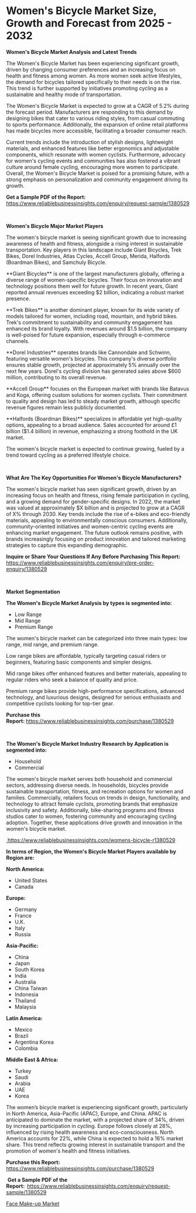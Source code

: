 <p><h1>Women's Bicycle Market Size, Growth and Forecast from 2025 - 2032</h1></p><p><strong>Women's Bicycle Market Analysis and Latest Trends</strong></p>
<p><p>The Women's Bicycle Market has been experiencing significant growth, driven by changing consumer preferences and an increasing focus on health and fitness among women. As more women seek active lifestyles, the demand for bicycles tailored specifically to their needs is on the rise. This trend is further supported by initiatives promoting cycling as a sustainable and healthy mode of transportation. </p><p>The Women's Bicycle Market is expected to grow at a CAGR of 5.2% during the forecast period. Manufacturers are responding to this demand by designing bikes that cater to various riding styles, from casual commuting to sports performance. Additionally, the expansion of online retail platforms has made bicycles more accessible, facilitating a broader consumer reach. </p><p>Current trends include the introduction of stylish designs, lightweight materials, and enhanced features like better ergonomics and adjustable components, which resonate with women cyclists. Furthermore, advocacy for women's cycling events and communities has also fostered a vibrant culture around female cycling, encouraging more women to participate. Overall, the Women's Bicycle Market is poised for a promising future, with a strong emphasis on personalization and community engagement driving its growth.</p></p>
<p><strong>Get a Sample PDF of the Report:&nbsp;</strong> <a href="https://www.reliablebusinessinsights.com/enquiry/request-sample/1380529?utm_campaign=2301&utm_medium=2&utm_source=Github&utm_content=ia&utm_term=04042025&utm_id=womens-bicycle">https://www.reliablebusinessinsights.com/enquiry/request-sample/1380529</a></p>
<p>&nbsp;</p>
<p><strong>Women's Bicycle Major Market Players</strong></p>
<p><p>The women's bicycle market is seeing significant growth due to increasing awareness of health and fitness, alongside a rising interest in sustainable transportation. Key players in this landscape include Giant Bicycles, Trek Bikes, Dorel Industries, Atlas Cycles, Accell Group, Merida, Halfords (Boardman Bikes), and Samchuly Bicycle.</p><p>**Giant Bicycles** is one of the largest manufacturers globally, offering a diverse range of women-specific bicycles. Their focus on innovation and technology positions them well for future growth. In recent years, Giant reported annual revenues exceeding $2 billion, indicating a robust market presence.</p><p>**Trek Bikes** is another dominant player, known for its wide variety of models tailored for women, including road, mountain, and hybrid bikes. Trek's commitment to sustainability and community engagement has enhanced its brand loyalty. With revenues around $1.5 billion, the company is well-poised for future expansion, especially through e-commerce channels.</p><p>**Dorel Industries** operates brands like Cannondale and Schwinn, featuring versatile women's bicycles. This company's diverse portfolio ensures stable growth, projected at approximately 5% annually over the next few years. Dorel's cycling division has generated sales above $600 million, contributing to its overall revenue.</p><p>**Accell Group** focuses on the European market with brands like Batavus and Koga, offering custom solutions for women cyclists. Their commitment to quality and design has led to steady market growth, although specific revenue figures remain less publicly documented.</p><p>**Halfords (Boardman Bikes)** specializes in affordable yet high-quality options, appealing to a broad audience. Sales accounted for around £1 billion ($1.4 billion) in revenue, emphasizing a strong foothold in the UK market.</p><p>The women's bicycle market is expected to continue growing, fueled by a trend toward cycling as a preferred lifestyle choice.</p></p>
<p>&nbsp;</p>
<p><strong>What Are The Key Opportunities For Women's Bicycle Manufacturers?</strong></p>
<p><p>The women's bicycle market has seen significant growth, driven by an increasing focus on health and fitness, rising female participation in cycling, and a growing demand for gender-specific designs. In 2022, the market was valued at approximately $X billion and is projected to grow at a CAGR of X% through 2030. Key trends include the rise of e-bikes and eco-friendly materials, appealing to environmentally conscious consumers. Additionally, community-oriented initiatives and women-centric cycling events are enhancing market engagement. The future outlook remains positive, with brands increasingly focusing on product innovation and tailored marketing strategies to capture this expanding demographic.</p></p>
<p><strong>Inquire or Share Your Questions If Any Before Purchasing This Report:</strong> <a href="https://www.reliablebusinessinsights.com/enquiry/pre-order-enquiry/1380529?utm_campaign=2301&utm_medium=2&utm_source=Github&utm_content=ia&utm_term=04042025&utm_id=womens-bicycle">https://www.reliablebusinessinsights.com/enquiry/pre-order-enquiry/1380529</a></p>
<p>&nbsp;</p>
<p><strong>Market Segmentation</strong></p>
<p><strong>The Women's Bicycle Market Analysis by types is segmented into:</strong></p>
<p><ul><li>Low Range</li><li>Mid Range</li><li>Premium Range</li></ul></p>
<p><p>The women's bicycle market can be categorized into three main types: low range, mid range, and premium range. </p><p>Low range bikes are affordable, typically targeting casual riders or beginners, featuring basic components and simpler designs. </p><p>Mid range bikes offer enhanced features and better materials, appealing to regular riders who seek a balance of quality and price. </p><p>Premium range bikes provide high-performance specifications, advanced technology, and luxurious designs, designed for serious enthusiasts and competitive cyclists looking for top-tier gear.</p></p>
<p><strong>Purchase this Report:&nbsp;</strong><a href="https://www.reliablebusinessinsights.com/purchase/1380529?utm_campaign=2301&utm_medium=2&utm_source=Github&utm_content=ia&utm_term=04042025&utm_id=womens-bicycle">https://www.reliablebusinessinsights.com/purchase/1380529</a></p>
<p>&nbsp;</p>
<p><strong>The Women's Bicycle Market Industry Research by Application is segmented into:</strong></p>
<p><ul><li>Household</li><li>Commercial</li></ul></p>
<p><p>The women's bicycle market serves both household and commercial sectors, addressing diverse needs. In households, bicycles provide sustainable transportation, fitness, and recreation options for women and families. Commercially, retailers focus on trends in design, functionality, and technology to attract female cyclists, promoting brands that emphasize inclusivity and safety. Additionally, bike-sharing programs and fitness studios cater to women, fostering community and encouraging cycling adoption. Together, these applications drive growth and innovation in the women's bicycle market.</p></p>
<p><a href="https://www.reliablebusinessinsights.com/womens-bicycle-r1380529?utm_campaign=2301&utm_medium=2&utm_source=Github&utm_content=ia&utm_term=04042025&utm_id=womens-bicycle">&nbsp;https://www.reliablebusinessinsights.com/womens-bicycle-r1380529</a></p>
<p><strong>In terms of Region, the Women's Bicycle Market Players available by Region are:</strong></p>
<p>
    <p> <strong> North America: </strong>
        <ul>
            <li>United States</li>
            <li>Canada</li>
        </ul>
        </p> 
    <p> <strong> Europe: </strong>
        <ul>
            <li>Germany</li>
            <li>France</li>
            <li>U.K.</li>
            <li>Italy</li>
            <li>Russia</li>
        </ul>
        </p> 
    <p> <strong> Asia-Pacific: </strong>
        <ul>
            <li>China</li>
            <li>Japan</li>
            <li>South Korea</li>
            <li>India</li>
            <li>Australia</li>
            <li>China Taiwan</li>
            <li>Indonesia</li>
            <li>Thailand</li>
            <li>Malaysia</li>
        </ul>
        </p> 
    <p> <strong> Latin America: </strong>
        <ul>
            <li>Mexico</li>
            <li>Brazil</li>
            <li>Argentina Korea</li>
            <li>Colombia</li>
        </ul>
        </p> 
    <p> <strong> Middle East & Africa: </strong>
        <ul>
            <li>Turkey</li>
            <li>Saudi</li>
            <li>Arabia</li>
            <li>UAE</li>
            <li>Korea</li>
        </ul>
    </p>
    </p>
<p><p>The women’s bicycle market is experiencing significant growth, particularly in North America, Asia-Pacific (APAC), Europe, and China. APAC is anticipated to dominate the market, with a projected share of 34%, driven by increasing participation in cycling. Europe follows closely at 28%, influenced by rising health awareness and eco-consciousness. North America accounts for 22%, while China is expected to hold a 16% market share. This trend reflects growing interest in sustainable transport and the promotion of women's health and fitness initiatives.</p></p>
<p><strong>Purchase this Report: </strong><a href="https://www.reliablebusinessinsights.com/purchase/1380529?utm_campaign=2301&utm_medium=2&utm_source=Github&utm_content=ia&utm_term=04042025&utm_id=womens-bicycle">https://www.reliablebusinessinsights.com/purchase/1380529</a></p>
<p>&nbsp;<strong>Get a Sample PDF of the Report:&nbsp;&nbsp;</strong><a href="https://www.reliablebusinessinsights.com/enquiry/request-sample/1380529?utm_campaign=2301&utm_medium=2&utm_source=Github&utm_content=ia&utm_term=04042025&utm_id=womens-bicycle">https://www.reliablebusinessinsights.com/enquiry/request-sample/1380529</a></p>
<p><strong></strong></p>
<p><p><a href="https://github.com/kbollin866/Market-Research-Report-List-1/blob/main/face-make-up-market.md?utm_campaign=2301&utm_medium=2&utm_source=Github&utm_content=ia&utm_term=04042025&utm_id=womens-bicycle">Face Make-up Market</a></p></p>
